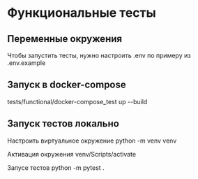 # Функциональные тесты

## Переменные окружения
Чтобы запустить тесты, нужно настроить .env по примеру из .env.example

## Запуск в docker-compose
tests/functional/docker-compose_test up --build

## Запуск тестов локально

Настроить виртуальное окружение python -m venv venv

Активация окружения venv/Scripts/activate

Запусе тестов python -m pytest .